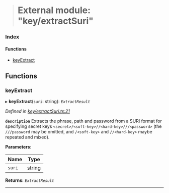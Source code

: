 > # External module: "key/extractSuri"

### Index

#### Functions

* [keyExtract](_key_extractsuri_.md#keyextract)

## Functions

###  keyExtract

▸ **keyExtract**(`suri`: string): *`ExtractResult`*

*Defined in [key/extractSuri.ts:21](https://github.com/polkadot-js/common/blob/0021731/packages/util-crypto/src/key/extractSuri.ts#L21)*

**`description`** Extracts the phrase, path and password from a SURI format for specifying secret keys `<secret>/<soft-key>//<hard-key>///<password>` (the `///password` may be omitted, and `/<soft-key>` and `//<hard-key>` maybe repeated and mixed).

**Parameters:**

Name | Type |
------ | ------ |
`suri` | string |

**Returns:** *`ExtractResult`*

___